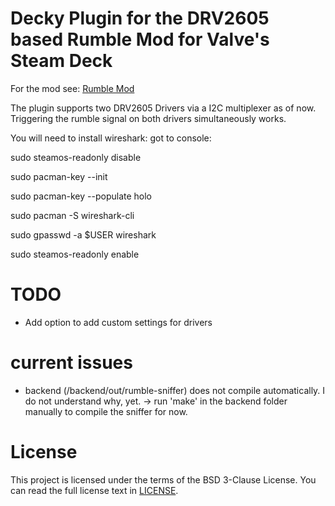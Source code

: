 # Decky Plugin for the DRV2605 based Rumble Mod for Valve's Steam Deck

For the mod see: [Rumble Mod](https://github.com/dawidmpunkt/rumble-for-steamdeck/)

The plugin supports two DRV2605 Drivers via a I2C multiplexer as of now.
Triggering the rumble signal on both drivers simultaneously works.

You will need to install wireshark:
got to console:

sudo steamos-readonly disable

sudo pacman-key --init

sudo pacman-key --populate holo

sudo pacman -S wireshark-cli

sudo gpasswd -a $USER wireshark

sudo steamos-readonly enable

# TODO
- Add option to add custom settings for drivers

# current issues
* backend (/backend/out/rumble-sniffer) does not compile automatically. I do not understand why, yet.
 -> run 'make' in the backend folder manually to compile the sniffer for now.

# License
This project is licensed under the terms of the BSD 3-Clause License. You can read the full
license text in [LICENSE](LICENSE).
